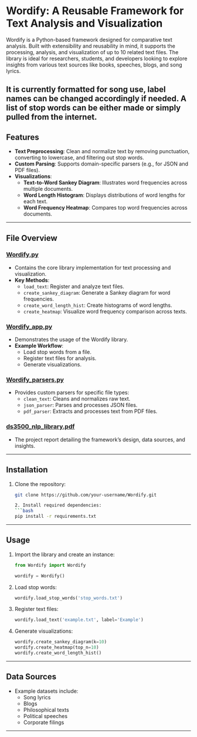# Wordify: A Reusable Framework for Text Analysis and Visualization

Wordify is a Python-based framework designed for comparative text analysis. Built with extensibility and reusability in mind, it supports the processing, analysis, and visualization of up to 10 related text files. The library is ideal for researchers, students, and developers looking to explore insights from various text sources like books, speeches, blogs, and song lyrics.

It is currently formatted for song use, label names can be changed accordingly if needed. A list of stop words can be either made or simply pulled from the internet.
---

## Features

- **Text Preprocessing**: Clean and normalize text by removing punctuation, converting to lowercase, and filtering out stop words.
- **Custom Parsing**: Supports domain-specific parsers (e.g., for JSON and PDF files).
- **Visualizations**:
  - **Text-to-Word Sankey Diagram**: Illustrates word frequencies across multiple documents.
  - **Word Length Histogram**: Displays distributions of word lengths for each text.
  - **Word Frequency Heatmap**: Compares top word frequencies across documents.

---

## File Overview

### [Wordify.py](./Wordify.py)
- Contains the core library implementation for text processing and visualization.
- **Key Methods**:
  - `load_text`: Register and analyze text files.
  - `create_sankey_diagram`: Generate a Sankey diagram for word frequencies.
  - `create_word_length_hist`: Create histograms of word lengths.
  - `create_heatmap`: Visualize word frequency comparison across texts.

### [Wordify_app.py](./Wordify_app.py)
- Demonstrates the usage of the Wordify library.
- **Example Workflow**:
  - Load stop words from a file.
  - Register text files for analysis.
  - Generate visualizations.

### [Wordify_parsers.py](./Wordify_parsers.py)
- Provides custom parsers for specific file types:
  - `clean_text`: Cleans and normalizes raw text.
  - `json_parser`: Parses and processes JSON files.
  - `pdf_parser`: Extracts and processes text from PDF files.

### [ds3500_nlp_library.pdf](./ds3500_nlp_library.pdf)
- The project report detailing the framework’s design, data sources, and insights.

---

## Installation

1. Clone the repository:
   ```bash
   git clone https://github.com/your-username/Wordify.git

   2. Install required dependencies:
   ```bash
   pip install -r requirements.txt
   ```

---

## Usage

1. Import the library and create an instance:
   ```python
   from Wordify import Wordify

   wordify = Wordify()
   ```
2. Load stop words:
   ```python
   wordify.load_stop_words('stop_words.txt')
   ```
3. Register text files:
   ```python
   wordify.load_text('example.txt', label='Example')
   ```
4. Generate visualizations:
   ```python
   wordify.create_sankey_diagram(k=10)
   wordify.create_heatmap(top_n=10)
   wordify.create_word_length_hist()
   ```

---

## Data Sources

- Example datasets include:
  - Song lyrics
  - Blogs
  - Philosophical texts
  - Political speeches
  - Corporate filings

---

